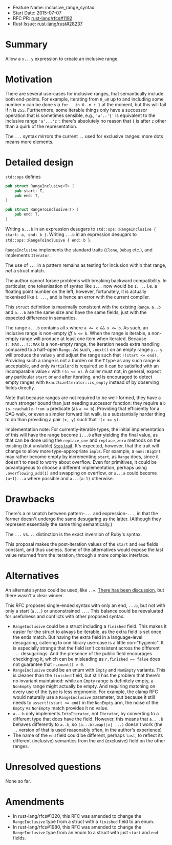 - Feature Name: inclusive_range_syntax
- Start Date: 2015-07-07
- RFC PR: [rust-lang/rfcs#1192](https://github.com/rust-lang/rfcs/pull/1192)
- Rust Issue: [rust-lang/rust#28237](https://github.com/rust-lang/rust/issues/28237)

# Summary

Allow a `x...y` expression to create an inclusive range.

# Motivation

There are several use-cases for inclusive ranges, that semantically
include both end-points. For example, iterating from `0_u8` up to and
including some number `n` can be done via `for _ in 0..n + 1` at the
moment, but this will fail if `n` is `255`. Furthermore, some iterable
things only have a successor operation that is sometimes sensible,
e.g., `'a'..'{'` is equivalent to the inclusive range `'a'...'z'`:
there's absolutely no reason that `{` is after `z` other than a quirk
of the representation.

The `...` syntax mirrors the current `..` used for exclusive ranges:
more dots means more elements.

# Detailed design

`std::ops` defines

```rust
pub struct RangeInclusive<T> {
    pub start: T,
    pub end: T,
}

pub struct RangeToInclusive<T> {
    pub end: T,
}
```

Writing `a...b` in an expression desugars to
`std::ops::RangeInclusive { start: a, end: b }`. Writing `...b` in an
expression desugars to `std::ops::RangeToInclusive { end: b }`.

`RangeInclusive` implements the standard traits (`Clone`, `Debug`
etc.), and implements `Iterator`.

The use of `...` in a pattern remains as testing for inclusion
within that range, *not* a struct match.

The author cannot forsee problems with breaking backward
compatibility. In particular, one tokenisation of syntax like `1...`
now would be `1. ..` i.e. a floating point number on the left,
however, fortunately, it is actually tokenised like `1 ...`, and is
hence an error with the current compiler.

This `struct` definition is maximally consistent with the existing `Range`.
`a..b` and `a...b` are the same size and have the same fields, just with
the expected difference in semantics.

The range `a...b` contains all `x` where `a <= x && x <= b`.  As such, an
inclusive range is non-empty _iff_ `a <= b`.  When the range is iterable,
a non-empty range will produce at least one item when iterated.  Because
`T::MAX...T::MAX` is a non-empty range, the iteration needs extra handling
compared to a half-open `Range`.  As such, `.next()` on an empty range
`y...y` will produce the value `y` and adjust the range such that
`!(start <= end)`.  Providing such a range is not a burden on the `T` type as
any such range is acceptable, and only `PartialOrd` is required so
it can be satisfied with an incomparable value `n` with `!(n <= n)`.
A caller must not, in general, expect any particular `start` or `end`
after iterating, and is encouraged to detect empty ranges with
`ExactSizeIterator::is_empty` instead of by observing fields directly.

Note that because ranges are not required to be well-formed, they have a
much stronger bound than just needing successor function: they require a
`b is-reachable-from a` predicate (as `a <= b`). Providing that efficiently
for a DAG walk, or even a simpler forward list walk, is a substantially
harder thing to do than providing a pair `(x, y)` such that `!(x <= y)`.

Implementation note: For currently-iterable types, the initial implementation
of this will have the range become `1...0` after yielding the final value,
as that can be done using the `replace_one` and `replace_zero` methods on
the existing (but unstable) [`Step` trait][step_trait].  It's expected,
however, that the trait will change to allow more type-appropriate `impl`s.
For example, a `num::BigInt` may rather become empty by incrementing `start`,
as `Range` does, since it doesn't to need to worry about overflow.  Even for
primitives, it could be advantageous to choose a different implementation,
perhaps using `.overflowing_add(1)` and swapping on overflow, or `a...a`
could become `(a+1)...a` where possible and `a...(a-1)` otherwise.

[step_trait]: https://github.com/rust-lang/rust/issues/27741

# Drawbacks

There's a mismatch between pattern-`...` and expression-`...`, in that
the former doesn't undergo the same desugaring as the
latter. (Although they represent essentially the same thing
semantically.)

The `...` vs. `..` distinction is the exact inversion of Ruby's syntax.

This proposal makes the post-iteration values of the `start` and `end` fields
constant, and thus useless.  Some of the alternatives would expose the
last value returned from the iteration, through a more complex interface.

# Alternatives

An alternate syntax could be used, like
`..=`. [There has been discussion][discuss], but there wasn't a clear
winner.

[discuss]: https://internals.rust-lang.org/t/vs-for-inclusive-ranges/1539

This RFC proposes single-ended syntax with only an end, `...b`, but not
with only a start (`a...`) or unconstrained `...`. This balance could be
reevaluated for usefulness and conflicts with other proposed syntax.

- `RangeInclusive` could be a struct including a `finished` field.
  This makes it easier for the struct to always be iterable, as the extra
  field is set once the ends match.  But having the extra field in a
  language-level desugaring, catering to one library use-case is a little
  non-"hygienic". It is especially strange that the field isn't consistent
  across the different `...` desugarings.  And the presence of the public
  field encourages checkinging it, which can be misleading as
  `r.finished == false` does not guarantee that `r.count() > 0`.
- `RangeInclusive` could be an enum with `Empty` and `NonEmpty` variants.
  This is cleaner than the `finished` field, but still has the problem that
  there's no invariant maintained: while an `Empty` range is definitely empty,
  a `NonEmpty` range might actually be empty.  And requiring matching on every
  use of the type is less ergonomic.  For example, the clamp RFC would
  naturally use a `RangeInclusive` parameter, but because it still needs
  to `assert!(start <= end)` in the `NonEmpty` arm, the noise of the `Empty`
  vs `NonEmpty` match provides it no value.
- `a...b` only implements `IntoIterator`, not `Iterator`, by
  converting to a different type that does have the field. However,
  this means that `a.. .b` behaves differently to `a..b`, so
  `(a...b).map(|x| ...)` doesn't work (the `..` version of that is
  used reasonably often, in the author's experience)
- The name of the `end` field could be different, perhaps `last`, to reflect
  its different (inclusive) semantics from the `end` (exclusive) field on
  the other ranges.

# Unresolved questions

None so far.

# Amendments

* In rust-lang/rfcs#1320, this RFC was amended to change the `RangeInclusive`
  type from a struct with a `finished` field to an enum.
* In rust-lang/rfcs#1980, this RFC was amended to change the `RangeInclusive`
  type from an enum to a struct with just `start` and `end` fields.
